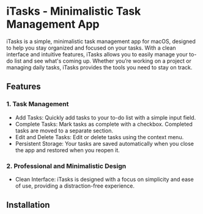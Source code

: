 # iTasks - Minimalistic Task Management App

iTasks is a simple, minimalistic task management app for macOS, designed to help you stay organized and focused on your tasks. With a clean interface and intuitive features, iTasks allows you to easily manage your to-do list and see what's coming up. Whether you’re working on a project or managing daily tasks, iTasks provides the tools you need to stay on track.

## Features

### 1. Task Management

* Add Tasks: Quickly add tasks to your to-do list with a simple input field.
* Complete Tasks: Mark tasks as complete with a checkbox. Completed tasks are moved to a separate section.
* Edit and Delete Tasks: Edit or delete tasks using the context menu.
* Persistent Storage: Your tasks are saved automatically when you close the app and restored when you reopen it.

### 2. Professional and Minimalistic Design

* Clean Interface: iTasks is designed with a focus on simplicity and ease of use, providing a distraction-free experience.

## Installation
